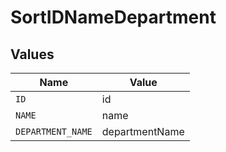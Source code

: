 # SortIDNameDepartment


## Values

| Name              | Value             |
| ----------------- | ----------------- |
| `ID`              | id                |
| `NAME`            | name              |
| `DEPARTMENT_NAME` | departmentName    |